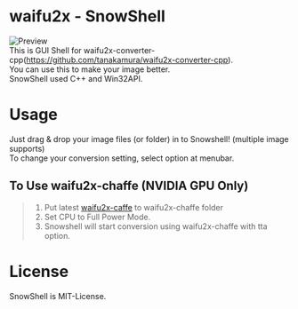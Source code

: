 # waifu2x - SnowShell
![Preview](https://github.com/YukihoAA/waifu2x_snowshell/blob/master/Preview.PNG) <br />
This is GUI Shell for waifu2x-converter-cpp(https://github.com/tanakamura/waifu2x-converter-cpp). <br/>
You can use this to make your image better. <br/>
SnowShell used C++ and Win32API. 

# Usage
Just drag & drop your image files (or folder) in to Snowshell! (multiple image supports) <br/>
To change your conversion setting, select option at menubar. <br/>
## To Use waifu2x-chaffe (NVIDIA GPU Only)
> 1. Put latest [waifu2x-caffe](https://github.com/lltcggie/waifu2x-caffe/releases) to waifu2x-chaffe folder
> 2. Set CPU to Full Power Mode.
> 3. Snowshell will start conversion using waifu2x-chaffe with tta option.

# License
SnowShell is MIT-License.
